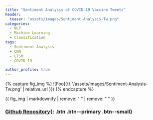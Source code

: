 ```yaml
---
title: "Sentiment Analysis of COVID-19 Vaccine Tweets"
header:
  teaser: "assets/images/Sentiment-Analysis-Tw.png"
categories:
  - NLP
  - Machine Learning
  - Classification
tags:
  - Sentiment Analysis
  - CNN
  - LTSM
  - COVID-19

author_profile: true
---
```


{% capture fig_img %}
![Foo]({{ '/assets/images/Sentiment-Analysis-Tw.png' | relative_url }})
{% endcapture %}

{{ fig_img | markdownify | remove: "
" | remove: "
" }}


### [Github Repository](https://github.com/GARV3007/Sentiment-Analysis){: .btn .btn--primary .btn--small}